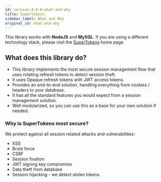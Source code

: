 ```yaml
---
id: version-4.0.0-what-and-why
title: SuperTokens
sidebar_label: What and Why
original_id: what-and-why
---
```


<span class="highlighted-text">This library works with <b>NodeJS</b> and <b>MySQL</b>.</span> If you are using a different technology stack, please visit the [SuperTokens](https://supertokens.io) home page.

## What does this library do?
- This library implements the most secure session management flow that uses rotating refresh tokens to detect session theft. 
- It uses <span class="highlighted-text">Opaque refresh tokens</span> with <span class="highlighted-text">JWT access tokens</span>.
- Provides an end-to-end solution, handling everything from cookies / headers to your database.
- It has all the standard features you would expect from a session management solution.
- Well modularized, so you can use this as a base for your own solution if needed.


### Why is SuperTokens most secure?
We protect against all session related attacks and vulnerabilities:
- XSS
- Brute force
- CSRF
- Session fixation
- JWT signing key compromise
- Data theft from database
- Session hijacking - we detect stolen tokens.